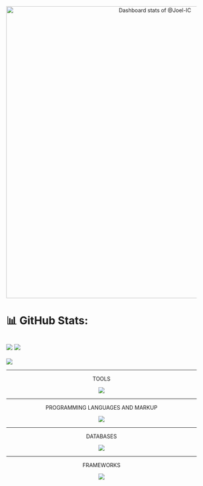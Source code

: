 <!-- Copy-paste in your Readme.md file -->
<div align="center">
  <a href="https://next.ossinsight.io/widgets/official/compose-user-dashboard-stats?user_id=119354492" target="_blank" style="display: block" align="center">
    <picture>
      <source media="(prefers-color-scheme: dark)" srcset="https://next.ossinsight.io/widgets/official/compose-user-dashboard-stats/thumbnail.png?user_id=119354492&image_size=auto&color_scheme=dark" width="771" height="auto">
      <img alt="Dashboard stats of @Joel-IC" src="https://next.ossinsight.io/widgets/official/compose-user-dashboard-stats/thumbnail.png?user_id=119354492&image_size=auto&color_scheme=light" width="771" height="auto">
    </picture>
  </a>
</div>
<!-- Made with [OSS Insight](https://ossinsight.io/) -->

 # 📊 GitHub Stats:
![](https://github-readme-stats.vercel.app/api?username=Joel-IC&theme=neon&hide_border=false&include_all_commits=true&count_private=true)
![](https://github-readme-streak-stats.herokuapp.com/?user=Joel-IC&theme=neon&hide_border=false)<br/>
---
![](https://github-readme-stats.vercel.app/api/top-langs/?username=Joel-IC&theme=neon&hide_border=false&include_all_commits=true&count_private=true&layout=compact)
<!-- Proudly created with GPRM ( https://gprm.itsvg.in ) -->

---

<div align="center">
    <p>TOOLS</p> 
  <p align="center">
    <a href="https://skillicons.dev">
      <img src="https://skillicons.dev/icons?i=vscode,pycharm,androidstudio,arduino,idea,sublime,nodejs,cmake,github,git,npm,opencv,postman,robloxstudio,blender,figma,matlab,ps,unity" />
    </a>
  </p>
</div>

---

<div align="center">
  <p>PROGRAMMING LANGUAGES AND MARKUP</p> 
  <p align="center">
    <a href="https://skillicons.dev">
      <img src="https://skillicons.dev/icons?i=css,html,js,ts,java,php,py" />
    </a>
  </p>
</div>

---

<div align="center">
  <p>DATABASES</p> 
  <p align="center">
    <a href="https://skillicons.dev">
      <img src="https://skillicons.dev/icons?i=mongodb,firebase,mysql" />
    </a>
  </p>
</div>

---

<div align="center">
  <p>FRAMEWORKS</p> 
  <p align="center">
    <a href="https://skillicons.dev">
      <img src="https://skillicons.dev/icons?i=laravel,pytorch,tailwind,vue" />
    </a>
  </p>
</div>

